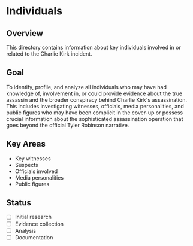 # Individuals

## Overview
This directory contains information about key individuals involved in or related to the Charlie Kirk incident.

## Goal
To identify, profile, and analyze all individuals who may have had knowledge of, involvement in, or could provide evidence about the true assassin and the broader conspiracy behind Charlie Kirk's assassination. This includes investigating witnesses, officials, media personalities, and public figures who may have been complicit in the cover-up or possess crucial information about the sophisticated assassination operation that goes beyond the official Tyler Robinson narrative.

## Key Areas
- Key witnesses
- Suspects
- Officials involved
- Media personalities
- Public figures

## Status
- [ ] Initial research
- [ ] Evidence collection
- [ ] Analysis
- [ ] Documentation